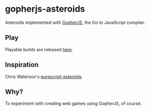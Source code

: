 # gopherjs-asteroids
Asteroids implemented with [GopherJS](https://github.com/gopherjs/gopherjs), the Go to JavaScript compiler.

## Play

Playable builds are released [here](http://mikejanger.net/asteroids).

## Inspiration

Chris Waterson's [purescript-asteroids](https://github.com/waterson/purescript-asteroids).

## Why?

To experiment with creating web games using GopherJS, of course.